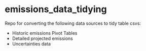 # emissions_data_tidying
Repo for converting the following data sources to tidy table csvs:
- Historic emissions Pivot Tables
- Detailed projected emissions
- Uncertainties data

